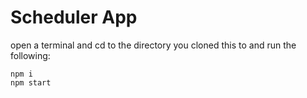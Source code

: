 # Scheduler App

open a terminal and cd to the directory you cloned this to and run the following:
```
npm i
npm start
```